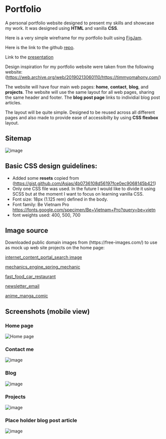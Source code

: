 # Portfolio


A personal portfolio website designed to present my skills and showcase my work. It was designed using **HTML** and vanilla **CSS**.

Here is a very simple wireframe for my portfolio built using [FigJam](https://www.figma.com/file/m4qT6pQFJhMUwgO150SbAy/Portafolio-Website?node-id=0%3A1).
<br>

Here is the link to the github [repo](https://github.com/AndresBo/Portfolio).

Link to the [presentation](https://youtu.be/uCxJ6g-9zHw)

Design inspiration for my portfolio website were taken from the following website:(https://web.archive.org/web/20190213060110/https://timmyomahony.com/)

The website will have four main web pages: **home**, **contact**, **blog**, and **projects**. The website will use the same layout for all web pages, sharing the same header and footer. The **blog post page** links to individial blog post articles.

The layout will be quite simple. Designed to be reused across all different pages and also made to provide ease of accessibilty by using **CSS flexbox** layout.


## Sitemap ##
![image](https://user-images.githubusercontent.com/85352176/199695636-a385c2ab-b0c7-4462-9a07-9db20fe83d22.png)


## Basic CSS design guidelines:
- Added some **resets** copied from (https://gist.github.com/Asjas/4b0736108d56197fce0ec9068145b421)
- Only one CSS file was used. In the future I would like to divide it using SCSS but at the moment I want to focus on learning vanilla CSS.
- Font size: 18px (1.125 rem) defined in the body.
- Font family: Be Vietnam Pro
https://fonts.google.com/specimen/Be+Vietnam+Pro?query=be+vietn
- font weights used: 400, 500, 700


## Image source
<p>Downloaded public domain images from (https://free-images.com/) to use as mock up web site projects on the home page:</p>

[internet_content_portal_search image](https://free-images.com/display/internet_content_portal_search.html)

[mechanics_engine_spring_mechanic](https://free-images.com/display/mechanics_engine_springs_mechanic.html)

[fast_food_car_restaurant](https://free-images.com/display/fast_food_car_restaurant.html)

[newsletter_email](https://free-images.com/display/newsletter_email_e_mail.html)

[anime_manga_comic](https://free-images.com/display/anime_manga_comic_kenkaneki.html)


## Screenshots (mobile view) ##

### Home page ###
![Home page](https://user-images.githubusercontent.com/85352176/199693982-6639dd91-c150-47a2-9c1d-8b7c53e0696e.png) 


### Contact me ###
![image](https://user-images.githubusercontent.com/85352176/199696156-b4650afc-97ff-4691-b7af-3319f987d7c8.png)


### Blog ###
![image](https://user-images.githubusercontent.com/85352176/199696542-aec48636-a2bb-476e-af74-e89b2fe23837.png)


### Projects ###
![image](https://user-images.githubusercontent.com/85352176/199696784-1233dc28-473f-4788-b0d3-8defd02ff9d0.png)


### Place holder blog post article ###
![image](https://user-images.githubusercontent.com/85352176/199697028-66af5ce9-bd85-4096-8558-307715574b75.png)




